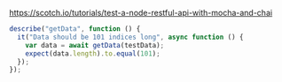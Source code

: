 https://scotch.io/tutorials/test-a-node-restful-api-with-mocha-and-chai

```javascript
describe("getData", function () {
  it("Data should be 101 indices long", async function () {
    var data = await getData(testData);
    expect(data.length).to.equal(101);
  });
});
```
